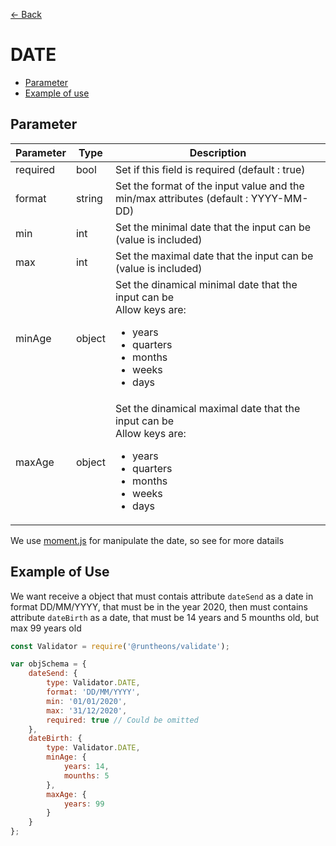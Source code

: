 [<- Back](https://github.com/Runtheons/runtheons-validate#type)

# DATE

- [Parameter](https://github.com/Runtheons/runtheons-validate/blob/master/doc/date.md#parameter)
- [Example of use](https://github.com/Runtheons/runtheons-validate/blob/master/doc/date.md#example-of-use)

## Parameter

| Parameter | Type   | Description                                                                                                                                                  |
| --------- | ------ | ------------------------------------------------------------------------------------------------------------------------------------------------------------ |
| required  | bool   | Set if this field is required (default : true)                                                                                                               |
| format    | string | Set the format of the input value and the min/max attributes (default : YYYY-MM-DD)                                                                          |
| min       | int    | Set the minimal date that the input can be (value is included)                                                                                               |
| max       | int    | Set the maximal date that the input can be (value is included)                                                                                               |
| minAge    | object | Set the dinamical minimal date that the input can be <br>Allow keys are: <ul><li>years</li><li> quarters</li><li>months</li><li>weeks</li><li>days</li></ul> |
| maxAge    | object | Set the dinamical maximal date that the input can be <br>Allow keys are: <ul><li>years</li><li> quarters</li><li>months</li><li>weeks</li><li>days</li></ul> |

We use [moment.js](https://momentjs.com/docs/#/manipulating/ 'moment.js') for manipulate the date, so see for more datails

## Example of Use

We want receive a object that must contais attribute `dateSend` as a date in format DD/MM/YYYY, that must be in the year 2020, then must contains attribute `dateBirth` as a date, that must be 14 years and 5 mounths old, but max 99 years old

```javascript
const Validator = require('@runtheons/validate');

var objSchema = {
	dateSend: {
		type: Validator.DATE,
		format: 'DD/MM/YYYY',
		min: '01/01/2020',
		max: '31/12/2020',
		required: true // Could be omitted
	},
	dateBirth: {
		type: Validator.DATE,
		minAge: {
			years: 14,
			mounths: 5
		},
		maxAge: {
			years: 99
		}
	}
};
```
